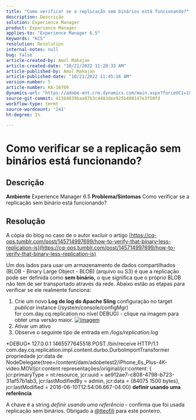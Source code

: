 ```yaml
---
title: "Como verificar se a replicação sem binários está funcionando?"
description: Descrição
solution: Experience Manager
product: Experience Manager
applies-to: "Experience Manager 6.5"
keywords: "KCS"
resolution: Resolution
internal-notes: null
bug: false
article-created-by: Amol Mahajan
article-created-date: "10/21/2022 11:28:33 AM"
article-published-by: Amol Mahajan
article-published-date: "10/21/2022 11:45:16 AM"
version-number: 5
article-number: KA-16760
dynamics-url: "https://adobe-ent.crm.dynamics.com/main.aspx?forceUCI=1&pagetype=entityrecord&etn=knowledgearticle&id=23c8f87b-3351-ed11-bba2-0022480869de"
source-git-commit: 41364039baa07b3c4483dee925b488147e3f50fd
workflow-type: tm+mt
source-wordcount: '241'
ht-degree: 1%

---
```


# Como verificar se a replicação sem binários está funcionando?

## Descrição

<b>Ambiente</b>
Experience Manager 6.5
<b>Problema/Sintomas</b>
Como verificar se a replicação sem binário está funcionando?


## Resolução


A cópia do blog no caso de o autor excluir o artigo [https://cq-ops.tumblr.com/post/145714997699/how-to-verify-that-binary-less-replication-is](https://cq-ops.tumblr.com/post/145714997699/how-to-verify-that-binary-less-replication-is)

Um dos lados para usar um armazenamento de dados compartilhados (BLOB - Binary Large Object - BLOB) (arquivo ou S3) é que a replicação pode ser definida como <b>sem binário,</b> o que significa que o próprio BLOB não tem de ser transportado através da rede. Abaixo estão as etapas para verificar se ele realmente funciona:



1. Crie um novo <b>Log de log do Apache Sling</b> configuração no target *publicar* instance (/system/console/configMgr) for com.day.cq.replication no nível DEBUG) - clique na imagem para obter uma versão maior. [![imagem](https://64.media.tumblr.com/7399cc8fc96a1bb17456e9aff2af2999/tumblr_inline_p9j3kgHl8K1r414c2_500.png)](https://href.li/?http://jayan.kandathil.ca/CQ-OPS/aem62/LoggingLogger-Replication.png)
2. Ativar um ativo
3. Observe o seguinte tipo de entrada em */logs/replication.log*


\*DEBUG\* 127.0.0.1 1465577645518 POST /bin/receive HTTP/1.1 com.day.cq.replication.impl.content.durbo.DurboImportTransformer propriedade jcr:data de NodeDelegate{tree=/content/dam/adobetest2/iPhone_6s_Plus-4K-video.MOV/jcr:content representações/original/jcr:content: { jcr:primaryType = nt:resource, jcr:uuid = ae912ae7-c808-4798-b723-31af57b1ab3, jcr:lastModifiedBy = admin, jcr:data = {84075 1500 bytes}, jcr:lastModified = 2016-06-10T12:54:06.667-04:00} <b>definir usando uma referência</b>

A chave é a string *definir usando uma referência* - confirma que foi usada replicação sem binários. Obrigado a [@tteofili](https://twitter.com/tteofili) para este ponteiro.


